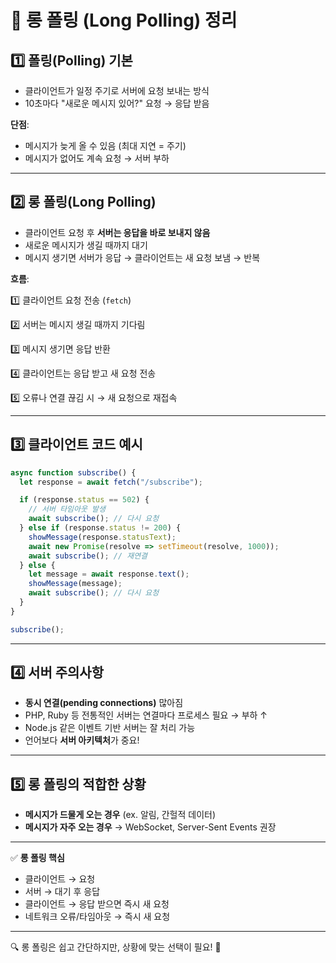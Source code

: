 
# 🔄 롱 폴링 (Long Polling) 정리

## 1️⃣ 폴링(Polling) 기본

- 클라이언트가 일정 주기로 서버에 요청 보내는 방식
- 10초마다 "새로운 메시지 있어?" 요청 → 응답 받음

**단점**:
- 메시지가 늦게 올 수 있음 (최대 지연 = 주기)
- 메시지가 없어도 계속 요청 → 서버 부하

---

## 2️⃣ 롱 폴링(Long Polling)

- 클라이언트 요청 후 **서버는 응답을 바로 보내지 않음**
- 새로운 메시지가 생길 때까지 대기
- 메시지 생기면 서버가 응답 → 클라이언트는 새 요청 보냄 → 반복

**흐름**:

1️⃣ 클라이언트 요청 전송 (`fetch`)

2️⃣ 서버는 메시지 생길 때까지 기다림

3️⃣ 메시지 생기면 응답 반환

4️⃣ 클라이언트는 응답 받고 새 요청 전송

5️⃣ 오류나 연결 끊김 시 → 새 요청으로 재접속

---

## 3️⃣ 클라이언트 코드 예시

```javascript
async function subscribe() {
  let response = await fetch("/subscribe");

  if (response.status == 502) {
    // 서버 타임아웃 발생
    await subscribe(); // 다시 요청
  } else if (response.status != 200) {
    showMessage(response.statusText);
    await new Promise(resolve => setTimeout(resolve, 1000));
    await subscribe(); // 재연결
  } else {
    let message = await response.text();
    showMessage(message);
    await subscribe(); // 다시 요청
  }
}

subscribe();
```

---

## 4️⃣ 서버 주의사항

- **동시 연결(pending connections)** 많아짐
- PHP, Ruby 등 전통적인 서버는 연결마다 프로세스 필요 → 부하 ↑
- Node.js 같은 이벤트 기반 서버는 잘 처리 가능
- 언어보다 **서버 아키텍처**가 중요!

---

## 5️⃣ 롱 폴링의 적합한 상황

- **메시지가 드물게 오는 경우** (ex. 알림, 간헐적 데이터)
- **메시지가 자주 오는 경우** → WebSocket, Server-Sent Events 권장

---

✅ **롱 폴링 핵심**

- 클라이언트 → 요청
- 서버 → 대기 후 응답
- 클라이언트 → 응답 받으면 즉시 새 요청
- 네트워크 오류/타임아웃 → 즉시 새 요청

---

🔍 롱 폴링은 쉽고 간단하지만, 상황에 맞는 선택이 필요! 🚀
